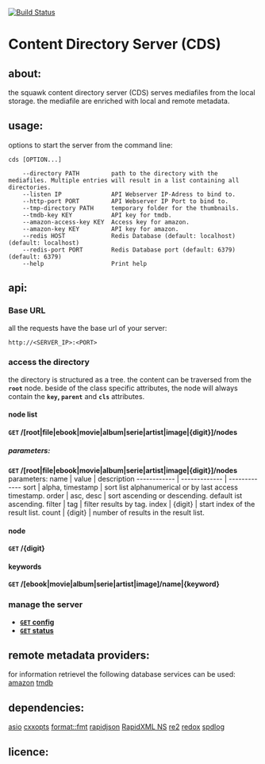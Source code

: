 [![Build Status](https://travis-ci.org/squawkcpp/cds.svg?branch=master)](https://travis-ci.org/squawkcpp/cds)

# Content Directory Server (CDS)

## about:

the squawk content directory server (CDS) serves mediafiles from the local storage. the mediafile are enriched with local and remote metadata.

## usage:

options to start the server from the command line:

```
cds [OPTION...]

    --directory PATH         path to the directory with the mediafiles. Multiple entries will result in a list containing all directories.
    --listen IP              API Webserver IP-Adress to bind to.
    --http-port PORT         API Webserver IP Port to bind to.
    --tmp-directory PATH     temporary folder for the thumbnails.
    --tmdb-key KEY           API key for tmdb.
    --amazon-access-key KEY  Access key for amazon.
    --amazon-key KEY         API key for amazon.
    --redis HOST             Redis Database (default: localhost) (default: localhost)
    --redis-port PORT        Redis Database port (default: 6379) (default: 6379)
    --help                   Print help
```

## api:

### Base URL

all the requests have the base url of your server:

```http://<SERVER_IP>:<PORT>```

### access the directory

the directory is structured as a tree. the content can be traversed from the **`root`** node.
beside of the class specific attributes, the node will always contain the **`key`, `parent`** and **`cls`** attributes.

#### node list

**<code>GET</code> /[root|file|ebook|movie|album|serie|artist|image|{digit}]/nodes**

##### parameters:

 **<code>GET</code> /[root|file|ebook|movie|album|serie|artist|image|{digit}]/nodes**
 parameters:
 name | value | description
 ------------ | ------------- | -------------
 sort | alpha, timestamp | sort list alphanumerical or by last access timestamp.
 order | asc, desc | sort ascending or descending. default ist ascending.
 filter | tag | filter results by tag.
 index | {digit} | start index of the result list.
 count | {digit} | number of results in the result list.

#### node

**<code>GET</code> /{digit}**

#### keywords

**<code>GET</code> /[ebook|movie|album|serie|artist|image]/name|{keyword}**

### manage the server

- **[<code>GET</code> config](https://github.com/500px/api-documentation/blob/master/endpoints/photo/GET_photos.md)**
- **[<code>GET</code> status](https://github.com/500px/api-documentation/blob/master/endpoints/photo/GET_photos.md)**

## remote metadata providers:

for information retrievel the following database services can be used:
[amazon]()
[tmdb]()

## dependencies:

[asio](http://think-async.com) [cxxopts](https://github.com/jarro2783/cxxopts) [format::fmt](https://github.com/fmtlib/fmt)
[rapidjson](https://github.com/miloyip/rapidjson) [RapidXML NS](https://github.com/svgpp/rapidxml_ns)
[re2](https://github.com/google/re2) [redox](https://github.com/hmartiro/redox) [spdlog](https://github.com/gabime/spdlog)

## licence:
